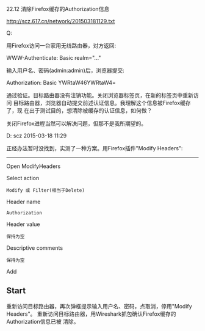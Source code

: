 22.12 清除Firefox缓存的Authorization信息

http://scz.617.cn/network/201503181129.txt

Q:

用Firefox访问一台家用无线路由器，对方返回:

WWW-Authenticate: Basic realm="..."

输入用户名、密码(admin:admin)后，浏览器提交:

Authorization: Basic YWRtaW46YWRtaW4=

通过验证。目标路由器没有注销功能。关闭浏览器标签页，在新的标签页中重新访问
目标路由器，浏览器自动提交前述认证信息。我理解这个信息被Firefox缓存了，现
在出于测试目的，想清除被缓存的认证信息，如何做？

关闭Firefox进程当然可以解决问题，但那不是我所期望的。

D: scz 2015-03-18 11:29

正经办法暂时没找到，实测了一种方案。用Firefox插件"Modify Headers":

--------------------------------------------------------------------------
Open ModifyHeaders

Select action

    Modify 或 Filter(相当于Delete)

Header name

    Authorization

Header value

    保持为空

Descriptive comments

    保持为空

Add

Start
--------------------------------------------------------------------------

重新访问目标路由器，再次弹框提示输入用户名、密码，点取消，停用"Modify Headers"。
重新访问目标路由器，用Wireshark抓包确认Firefox缓存的Authorization信息已被
清除。